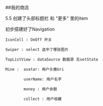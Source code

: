 ##我的商店

5.5 创建了头部标题栏 和 "更多" 里的item

初步搭建好了Navigation


	IconCell : OnOff 开关

	Swiper : select 选中了哪张图片

	TopListView : dataSource 数据源 无setState 

	Mine : 	avatar: 用户头像Uri

	   		userName: 用户名字

			money : 用户余额

			collect : 用户收藏


